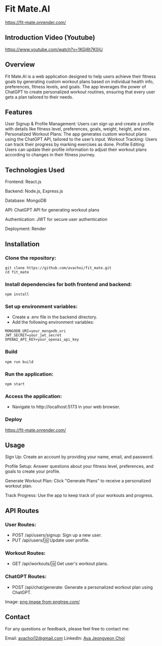 # Fit Mate.AI
https://fit-mate.onrender.com/

## Introduction Video (Youtube)
https://www.youtube.com/watch?v=1KGj6t7K0jU

## Overview
Fit Mate.AI is a web application designed to help users achieve their fitness goals by generating custom workout plans based on individual health info, preferences, fitness levels, and goals. The app leverages the power of ChatGPT to create personalized workout routines, ensuring that every user gets a plan tailored to their needs.

## Features
User Signup & Profile Management: Users can sign up and create a profile with details like fitness level, preferences, goals, weight, height, and sex.
Personalized Workout Plans: The app generates custom workout plans using the ChatGPT API, tailored to the user’s input.
Workout Tracking: Users can track their progress by marking exercises as done.
Profile Editing: Users can update their profile information to adjust their workout plans according to changes in their fitness journey.


## Technologies Used
Frontend: React.js

Backend: Node.js, Express.js

Database: MongoDB

API: ChatGPT API for generating workout plans

Authentication: JWT for secure user authentication

Deployment: Render

## Installation
### Clone the repository:

```
git clone https://github.com/avachoi/fit_mate.git
cd fit_mate
```

### Install dependencies for both frontend and backend:

```
npm install
```

### Set up environment variables:

- Create a .env file in the backend directory.
- Add the following environment variables:
```
MONGODB_URI=your_mongodb_uri
JWT_SECRET=your_jwt_secret
OPENAI_API_KEY=your_openai_api_key
```

### Build 
```
npm run build
```
### Run the application:

```
npm start
```
### Access the application:

- Navigate to http://localhost:5173 in your web browser.

### Deploy
https://fit-mate.onrender.com/
  
## Usage
Sign Up: Create an account by providing your name, email, and password.

Profile Setup: Answer questions about your fitness level, preferences, and goals to create your profile.

Generate Workout Plan: Click "Generate Plans" to receive a personalized workout plan.

Track Progress: Use the app to keep track of your workouts and progress.

## API Routes
### User Routes:
- POST /api/users/signup: Sign up a new user.
- PUT /api/users/:id: Update user profile.
### Workout Routes:
- GET /api/workouts/:id: Get user's workout plans.
### ChatGPT Routes:
- POST /api/chat/generate: Generate a personalized workout plan using ChatGPT.

Image: <a href='https://pngtree.com/freepng/fitness-coach-original-hand-drawn-cartoon_5759419.html'>png image from pngtree.com/</a>

## Contact
For any questions or feedback, please feel free to contact me:

Email: avachoi12@gmail.com
LinkedIn: [Ava Jeongyeon Choi](https://www.linkedin.com/in/ava-jeongyeonchoi)
